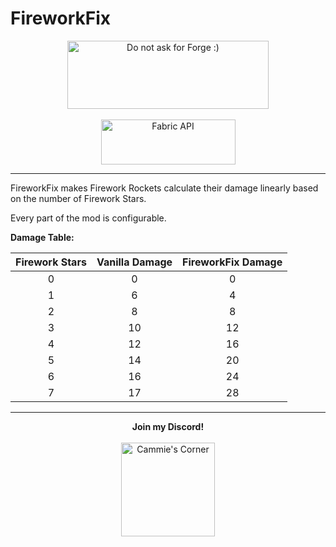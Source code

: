 # **FireworkFix**

<p align="center">
<img src="https://cdn.discordapp.com/attachments/732731816250834965/853310224828203078/ispentwaytoolongonthispleasehelp.png" width="322" height="109" title="Do not ask for Forge :)" alt="Do not ask for Forge :)">
  <br><br>
<a href="https://www.curseforge.com/minecraft/mc-mods/fabric-api"><img src="https://i.imgur.com/Ol1Tcf8.png" width="215" height="72" title="Fabric API" alt="Fabric API"></a>
</p>

---

FireworkFix makes Firework Rockets calculate their damage linearly based on the number of Firework Stars.

Every part of the mod is configurable.

**Damage Table:**

| Firework Stars | Vanilla Damage | FireworkFix Damage |
| :------------: | :------------: | :----------------: |
| 0              | 0              | 0                  |
| 1              | 6              | 4                  |
| 2              | 8              | 8                  |
| 3              | 10             | 12                 |
| 4              | 12             | 16                 |
| 5              | 14             | 20                 |
| 6              | 16             | 24                 |
| 7              | 17             | 28                 |

---

<p align="center">
  <b>Join my Discord!</b>
  <br><br>
<a href="https://discord.gg/f5dFYWX"><img src="https://www.shareicon.net/data/2017/06/21/887435_logo_512x512.png" width="150" height="150" title="Cammie's Corner" alt="Cammie's Corner"></a>
</p>
